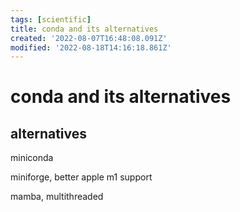 ```yaml
---
tags: [scientific]
title: conda and its alternatives
created: '2022-08-07T16:48:08.091Z'
modified: '2022-08-18T14:16:18.861Z'
---
```


# conda and its alternatives

## alternatives

miniconda

miniforge, better apple m1 support

mamba, multithreaded
